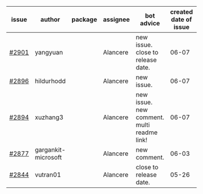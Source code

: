 | issue | author | package | assignee | bot advice | created date of issue | target release date | date from target |
| ------ | ------ | ------ | ------ | ------ | ------ | ------ | :-----: |
| [#2901](https://github.com/Azure/sdk-release-request/issues/2901) | yangyuan |  | Alancere | new issue. close to release date.  | 06-07 | 06-09 | 0 |
| [#2896](https://github.com/Azure/sdk-release-request/issues/2896) | hildurhodd |  | Alancere | new issue. | 06-07 | 06-21 |  |
| [#2894](https://github.com/Azure/sdk-release-request/issues/2894) | xuzhang3 |  | Alancere | new issue. new comment. multi readme link! | 06-07 | 06-21 |  |
| [#2877](https://github.com/Azure/sdk-release-request/issues/2877) | gargankit-microsoft |  | Alancere | new comment. | 06-03 | 06-30 |  |
| [#2844](https://github.com/Azure/sdk-release-request/issues/2844) | vutran01 |  | Alancere | close to release date.  | 05-26 | 06-09 | 0 |

